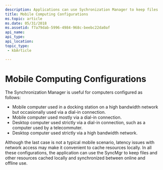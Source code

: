 ```yaml
---
description: Applications can use Sychronization Manager to keep files and resources cached locally and synchronized on mobile and desktop computers.
title: Mobile Computing Configurations
ms.topic: article
ms.date: 05/31/2018
ms.assetid: f7a79dab-5996-4984-968c-beebc22da0af
api_name: 
api_type: 
api_location: 
topic_type: 
 - kbArticle

---
```


# Mobile Computing Configurations

The Synchronization Manager is useful for computers configured as follows:

-   Mobile computer used in a docking station on a high bandwidth network but occasionally used via a dial-in connection.
-   Mobile computer used mostly via a dial-in connection.
-   Desktop computer used strictly via a dial-in connection, such as a computer used by a telecommuter.
-   Desktop computer used strictly via a high bandwidth network.

Although the last case is not a typical mobile scenario, latency issues with network access may make it convenient to cache resources locally. In all these configurations, the application can use the SyncMgr to keep files and other resources cached locally and synchronized between online and offline use.

 

 



